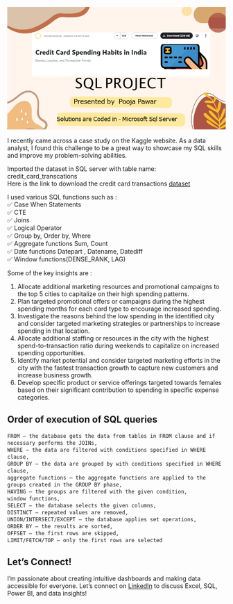 ![custom](https://github.com/pawar03/Credit-card-spending-habit-in-India--SQL/blob/c38bca6f9c5db27e19e743a0e9e59851cedbc6ad/Credit%20card%20spending%20habits%20in%20India/Screenshot%202025-01-08%20163329.png)

I recently came across a case study on the Kaggle website. As a data analyst, I found this challenge to be a great way to showcase my SQL skills and improve my problem-solving abilities.

Imported the dataset in SQL server with table name: credit_card_transcations             
Here is the link to download the credit card transactions [dataset](https://lnkd.in/dBkkCw2n)          
             

I used various SQL functions such as :                               
✅ Case When Statements           
✅ CTE            
✅ Joins         
✅ Logical Operator              
✅ Group by, Order by, Where         
✅ Aggregate functions Sum, Count                
✅ Date functions Datepart , Datename, Datediff               
✅ Window functions(DENSE_RANK, LAG) 
                   
Some of the key insights are :
1) Allocate additional marketing resources and promotional campaigns to the top 5 cities to capitalize on their high spending patterns.
2) Plan targeted promotional offers or campaigns during the highest spending months for each card type to encourage increased spending.
3) Investigate the reasons behind the low spending in the identified city and consider targeted marketing strategies or partnerships to increase spending in that location.
4) Allocate additional staffing or resources in the city with the highest spend-to-transaction ratio during weekends to capitalize on increased spending opportunities.
5) Identify market potential and consider targeted marketing efforts in the city with the fastest transaction growth to capture new customers and increase business growth.
6) Develop specific product or service offerings targeted towards females based on their significant contribution to spending in specific expense categories.

## Order of execution of SQL queries

```
FROM – the database gets the data from tables in FROM clause and if necessary performs the JOINs,
WHERE – the data are filtered with conditions specified in WHERE clause,
GROUP BY – the data are grouped by with conditions specified in WHERE clause,
aggregate functions – the aggregate functions are applied to the groups created in the GROUP BY phase,
HAVING – the groups are filtered with the given condition,
window functions,
SELECT – the database selects the given columns,
DISTINCT – repeated values are removed,
UNION/INTERSECT/EXCEPT – the database applies set operations,
ORDER BY – the results are sorted,
OFFSET – the first rows are skipped,
LIMIT/FETCH/TOP – only the first rows are selected
```

## Let’s Connect!
I’m passionate about creating intuitive dashboards and making data accessible for everyone. Let’s connect on [LinkedIn](https://www.linkedin.com/in/pooja-pawar-92086217a) to discuss Excel, SQL, Power BI, and data insights!
